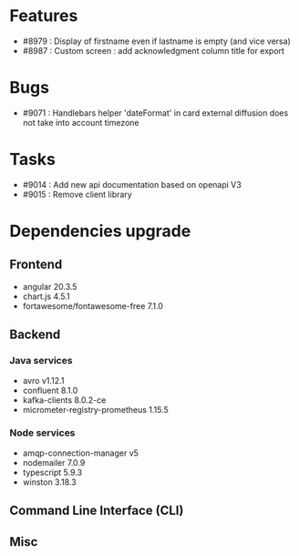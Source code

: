 
# Features

- #8979 : Display of firstname even if lastname is empty (and vice versa)
- #8987 : Custom screen : add acknowledgment column title for export 

# Bugs

- #9071 : Handlebars helper 'dateFormat' in card external diffusion does not take into account timezone

# Tasks

- #9014 : Add new api documentation based on openapi V3
- #9015 : Remove client library

  
# Dependencies upgrade

## Frontend

- angular 20.3.5
- chart.js 4.5.1
- fortawesome/fontawesome-free 7.1.0

## Backend 


### Java services 
- avro v1.12.1
- confluent 8.1.0
- kafka-clients 8.0.2-ce
- micrometer-registry-prometheus 1.15.5

  
### Node services

- amqp-connection-manager v5
- nodemailer 7.0.9
- typescript 5.9.3
- winston 3.18.3


## Command Line Interface (CLI)


## Misc





